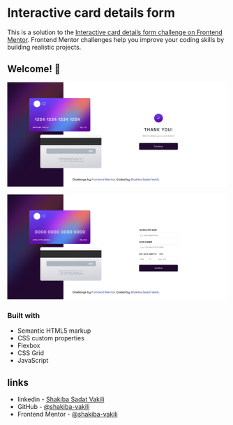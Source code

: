 # Interactive card details form

This is a solution to the [Interactive card details form challenge on Frontend Mentor](https://www.frontendmentor.io/challenges/interactive-card-details-form-XpS8cKZDWw). Frontend Mentor challenges help you improve your coding skills by building realistic projects.

## Welcome! 👋

![Design preview for the Interactive card details form coding challenge](./demo1.png)

<img src='./demo2.png'>

### Built with

- Semantic HTML5 markup
- CSS custom properties
- Flexbox
- CSS Grid
- JavaScript

## links

- linkedin - [Shakiba Sadat Vakili](https://www.linkedin.com/in/shakiba-vakili/)
- GitHub - [@shakiba-vakili](https://github.com/shakiba-vakili)
- Frontend Mentor - [@shakiba-vakili](https://www.frontendmentor.io/profile/shakiba-vakili)
